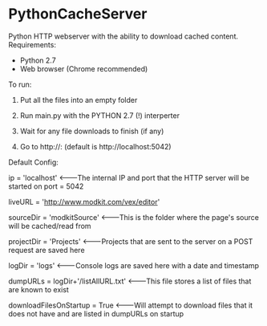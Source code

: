 PythonCacheServer
=================

Python HTTP webserver with the ability to download cached content. 
Requirements:
 - Python 2.7
 - Web browser (Chrome recommended)
 
To run:

 1) Put all the files into an empty folder

 2) Run main.py with the PYTHON 2.7 (!) interperter
 
 3) Wait for any file downloads to finish (if any)
 
 4) Go to http://<ip>:<port>  (default is http://localhost:5042)


Default Config:

ip = 'localhost'            <---The internal IP and port that the HTTP server will be started on
port = 5042

liveURL = 'http://www.modkit.com/vex/editor'

sourceDir = 'modkitSource'  <---This is the folder where the page's source will be cached/read from

projectDir = 'Projects'     <---Projects that are sent to the server on a POST request are saved here

logDir = 'logs'             <---Console logs are saved here with a date and timestamp

dumpURLs = logDir+'/listAllURL.txt' <---This file stores a list of files that are known to exist 

downloadFilesOnStartup = True  <---Will attempt to download files that it does not have and are listed in dumpURLs on startup